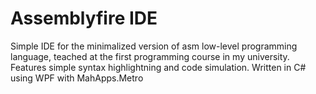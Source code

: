 # Assemblyfire IDE
Simple IDE for the minimalized version of asm low-level programming language, teached at the first programming course in my university. Features simple syntax highlightning and code simulation. Written in C# using WPF with MahApps.Metro
